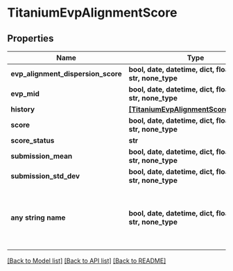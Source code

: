 # TitaniumEvpAlignmentScore


## Properties
Name | Type | Description | Notes
------------ | ------------- | ------------- | -------------
**evp_alignment_dispersion_score** | **bool, date, datetime, dict, float, int, list, str, none_type** |  | [optional] 
**evp_mid** | **bool, date, datetime, dict, float, int, list, str, none_type** |  | [optional] 
**history** | [**[TitaniumEvpAlignmentScoreWithDate]**](TitaniumEvpAlignmentScoreWithDate.md) |  | [optional] 
**score** | **bool, date, datetime, dict, float, int, list, str, none_type** |  | [optional] 
**score_status** | **str** |  | [optional] 
**submission_mean** | **bool, date, datetime, dict, float, int, list, str, none_type** |  | [optional] 
**submission_std_dev** | **bool, date, datetime, dict, float, int, list, str, none_type** |  | [optional] 
**any string name** | **bool, date, datetime, dict, float, int, list, str, none_type** | any string name can be used but the value must be the correct type | [optional]

[[Back to Model list]](../README.md#documentation-for-models) [[Back to API list]](../README.md#documentation-for-api-endpoints) [[Back to README]](../README.md)


